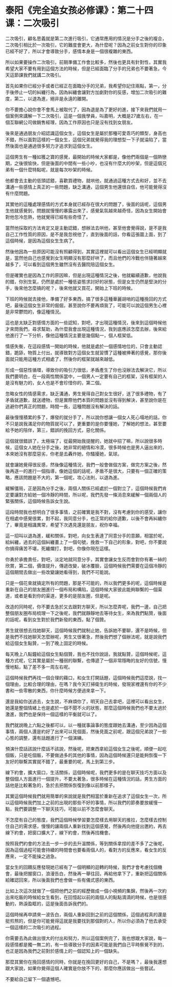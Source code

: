 # 泰阳《完全追女孩必修课》：第二十四课：二次吸引

二次吸引，顧名思義就是第二次進行吸引，它通常應用的情況是分手之後的複合，二次吸引相比於一次吸引，它的難度會更大，為什麼呢？因為之前女生對你的印象已經不好了，所以才會導致分手，感情本身是一個很複雜的東西。

所以如果要操作二次吸引，前期準備工作會比較多，然後也更具有針對性，其實我希望大家不要有用到這個方法的時候，但是已經面臨了分手的兄弟也不要著急，今天這節課我們就講二次吸引。

首先如果你已經分手或者已經正在面臨分手的兄弟，我希望你記住兩點，第一，分手後停止一切的糾纏行為，因為糾纏會讓對方加劇對你的反感，增加二次吸引的難度，第二，以退為進，絕非是永遠的離開。

你不要擔心說你會不會馬上被取代了，因為退是為了更好的進，接下來我們就用一個案例來講解一下二次吸引，這是一個我學員，叫嘉明，大概是27歲左右，在一個互聯網公司做銷售經理，因為工作原因也只是沒有找到女朋友。

後來是通過朋友介紹認識這個女生，這個女生是屬於那種可愛乖巧的類型，身高也不錯，所以面對這樣的一個女生，這個兄弟就覺得我的理想型一下子就淪陷了，當然後面也是通過很多努力才追求到這個女生。

這個男生有一種如獲之寶的感覺，最開始的時候大家都是，像他們兩個是一個熱戀期，之後很愉快，但是後面的中間有一些小吵，也沒有什麼大的吵架，但是這個兄弟有一個什麼特點呢，就是每次吵架的時候。

他都會去主動的低頭認錯，喜歡買禮物，就哄他，就通過這種方式去和好，並不去溝通一些感情上真正的一些問題，缺乏溝通，這個男生他還很自信，他可能覺得沒有什麼問題。

其實他的這種處理感情的方式本身就已經存在很大的問題了，後面的話呢，這個男生他就感覺到，問題就慢慢的暴露出來了，感覺氣氛越來越奇怪，因為女生開始會對他忽冷忽熱，他就覺得已經有些奇怪了。

當然他採取的方法肯定又是主動認錯，想辦法去哄他，甚至他會覺得說，是不是我自己工作性質的原因，是不是我忽視他了，直到後面的話，你看這張圖上面，到了這個時候，是因為這個女生生病了。

然後他因為一些原因可能沒有照顧得到，其實這裡就可以看出這個女生已經明顯就是，當然他自己也感覺到女生明顯沒有那麼好哄了，而且他們的冷戰也伴隨著越來越多了，可以看到這個男生雖然沒有去醫院陪這個女生。

但是確實也是因為工作的原因嘛，但是出現這種情況之後，他就繼續道歉，他說我的錯，你別生氣，仍然是處於一種低姿態求討好的狀態，但是女生仍然是堅決的分手，後來他怎麼搞的呢？，後來他就又買花，開始上下班的時候。

下班的時候就去接他，準備了好多東西，搞了很多這種華麗胡哨的這種挽回的方式吧，最後這個女生非常的倔倔，甚至說你不要再煩我了，可能可以說這個男生心裡是非常鬱悶的，像這種情況。

這也是太缺乏對感情方面的一些認知，對吧，才出現這種情況，後來到這個時候他才來問我們，尋求幫助，為什麼我會出現這種情況，我到底應該怎麼去辦，後來給他進行了一下分析，像他這種情況主要是幾個點一，個人框架低。

情感失衡，在這段感情一開始的時候，他就是處於一個感情地位的，只會主動認錯，跪舔，物質上付出，就導致對方這個女生就習慣了這種被捧著的感覺，那你後面就只能用這種方式相處了，然後你的框架就越來越低。

形成一個惡性循環，導致你的吸引力很低，矛盾產生了你也沒辦法去解決它，所以我們要明白，在一段兩性關係當中，一個男人一定要有自己的框架，沒有框架的人是沒有魅力的，女人也是不會珍惜你的，第二個。

忽略女性的情感需求，缺乏溝通，男生覺得自己對女生很好，送了很多禮物，有了矛盾就道歉，就送禮物，但是實際他們本質的問題並沒有得到解決，甚至說你是在逃避你們真正的問題，時間一長，這種問題沒有解決的話。

最後慢慢積累的多了，爆發的就分手了，所以說你想讓一個女人死心塌地的話，你不只是說我滿足你的物質就可以了，更重要的是你要懂她，了解她的想法，甚至要給予她的陪伴，第三，錯誤的挽回方式，惡化關係。

這個就很錯誤了，太極端了，從最開始我提醒的，她就中招了嘛，所以說很多時候，這個女人她在分手之後，她非常的絕情和冷漠，很多時候也是男人逼出來的，本來她沒有那麼惡劣，你老是去轟炸她，你騷擾她，氣球。

就會讓她覺得很反感，然後像這種情況，我們一般會做個方案，做完方案之後，然後再逐一的進行一個指導，像她這個的話呢，矛盾不是很大，只要有一個正確的策略，應該問題是不大的，第一個呢，攻心法則，以退為進。

緩解僵局，正是因為分手之後，兩個人關係已經處於一個對立了，這個時候我們肯定要讓對方給她一個冷靜的時間，所以呢，我們先發一條消息來緩解一個兩個人的緊張關係，這個時候告訴女生說。

這段時間我也想明白了很多事情，之前確實是我不對，沒有考慮到你的感受，讓你在相處中感覺很累，對不起，我同意分手，也正常的給你道歉，以後不會再糾纏你了，畢竟是相識異常，希望下次遇見還是朋友，祝你幸福。

這一招叫以退為進，緩和關係，對吧，向女生表達了同意分手的意願，相當於呢，給糾纏，過去的這個糾纏畫上了一個句號，挽救一下自己的形象，對吧，你不要說你搞得痛苦不堪，死纏爛打，對吧，你像你現在這樣。

你勇於承擔責任，對吧，淡定地就同意分手，其實會讓女生反而會對你有著一絲的欣賞，第二個，價值提升，傳遞改變，破冰覆臉，這個時候我們需要在這個冷靜的這個期間去做出一些改變讓她看得到，我們不可能說。

只是一個花束就搞定所有的問題，那是不可能的，所以我們更多的呢，這個時候是重新在自己的朋友圈進行一個布局和構陷，這個時候大家彼此能夠聯繫的一個渠道，或者是看到你的渠道，更多的是朋友圈，但是呢。

改造的同時呢，你不要去急於又去跟對方聊天，所以怎麼弄呢，我們一邊，自己把整個朋友圈布局梳理一下之後呢，我們就靜靜地去等待女生，來為我們點贊，後面的話呢，看到女生對於我們新發的東西，點了個贊。

男生就很想去找她聊天，這個時候我們就制止她，告訴她不要聊，還不是時候，但是我們不找她聊天怎麼辦呢，男生又很著急，然後我們想了個辦法呢，就是說我們給這個女生點贊，一到了晚上固定的時候。

每天晚上八點鐘給這個女生點個贊，我也不找你說話，我就點贊，這個時候呢，這種方式呢，它其實是屬於一種弱的聯繫，也傳遞了一個非常隱晦的友好的信號，慢慢地點，點了差不多一周左右呢。

這個時候我們再找一個合理的藉口，和女生打開話題，這個時候我們這麼說，找一個理由，比較合理的理由，在嗎？我今天打掃衛生的時候，發現家裡還有你的不少書和一些零散的東西，你什麼時候方便過來拿一下。

還是我給你送過去，女生說，不麻煩你了，明天自己去拿吧，這裡可以看出女生，她還是整個情緒上也是處於一個不聞不火的狀態，那麼這個時候我們也不要太過於激進，我們也是保持一個這樣的平衡就可以了。

我們就說晚上六點之後都可以，以一種就事論事的態度跟她去溝通，至少因為這個事情，兩個人還是約好了出來可以見個面，然後見面之前呢，跟這個兄弟說了一些心態的調整，還有話題進行了一個演練。

預演什麼話該說什麼話不該說，然後呢，把東西拿給這個女生之後呢，順便一起吃個飯，只是吃個飯，不要做過多的其他的事情，因為這個時候還只是能夠恢復一下友好的聯繫其實就不錯了，最重要的呢，馬上到第三步。

線下約會，擴大窗口，生活關係，這個時候呢，我們更多的是在聊天技巧方面以及整個個人方面進行一個提升，不要太著急，很多時候在這種情況的話，男生方面的話他是比較著急的，急於去把關係恢復到像以前那樣子。

其實這個時候我們就用簡單的來說就是我們相當於重新在追求了這個女生一次，所以這個時候我們加上之前的出現的那些不好的事情，所以我們的節奏要放緩慢一點，我們要調整一下聊天技巧，可能以前不怎麼會聊天。

不怎麼有自己的態度，我們這個時候學習要怎麼樣去用聊天的推拉，怎麼樣去控制住自己的需求感，慢慢的讓兩個人重新找到這個感覺，然後再向他提出邀約，再去線下約會，把窗口擴大了，線下約會，然後再找機會。

按照我們約會的方法去一步一步的去升溫關係，等到關係拿捏的差不多了之後呢，因為這個過程可能會持續的時間會也要看兩個人的，看對方的反應來，看女生的反應來，一定不能操之過急。

當女生的回饋反應發現她已經有了一個明顯的迴轉的時候，我們才會考慮找個機會，最後把握窗口，浪漫告白，然後再一舉往回，再給他拿下了，重新把這個關係給確認回來，所以後面我們也會做一些有儀式感的東西。

比如上次這次就做了一個把他們之前的經歷做成一個小視頻的集錦，然後再一次約出來吃飯的時候給女生看到，在回憶起以前的兩個人的點點滴滴的時候，也是很感動的，熱淚盈眶的，這是後面告訴我們的。

這個時候再申請來一波告白，兩個人重新回到之前的這個關係，這個過程真的還是挺煎熬的，但是你可能覺得這就是我要找到那個對的人，所以你必須為了他去承受一個這樣的二次吸引的過程。

你需要去為此做出很大的付出和努力，所以這個案例完了，我也想跟大家說，每一段感情都是獨一無二的，有一些導致分手的因素可能是我們自己平時察覺不到的，也正是因為我們之前對於感情上的一個認知上的一個缺失。

那麼其實你在挽回感情的同時，你就是在挽回更好的自己，不是嗎？，最後我還想跟大家說，如果你覺得這個人確實是你放不下的，那麼你應該做出一些嘗試。

不要給自己留下一個遺憾吧。